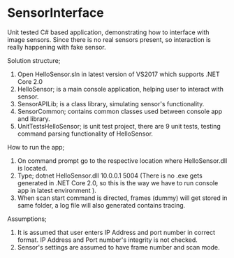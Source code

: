 # SensorInterface
Unit tested C# based application, demonstrating how to interface with image sensors. Since there is no real sensors present, so interaction is really happening with fake sensor.

Solution structure;
1. Open HelloSensor.sln in latest version of VS2017 which supports .NET Core 2.0
2. HelloSensor; is a main console application, helping user to interact with sensor.
3. SensorAPILib; is a class library, simulating sensor's functionality.
4. SensorCommon; contains common classes used between console app and library.
5. UnitTestsHelloSensor; is unit test project, there are 9 unit tests, testing command parsing functionality of HelloSensor.

How to run the app;
1. On command prompt go to the respective location where HelloSensor.dll is located.
2. Type; dotnet HelloSensor.dll 10.0.0.1 5004  (There is no .exe gets generated in .NET Core 2.0, so this is the way we have to run console app in latest environment ).
3. When scan start command is directed, frames (dummy) will get stored in same folder, a log file will also generated contains tracing.

Assumptions;
1. It is assumed that user enters IP Address and port number in correct format. IP Address and Port number's integrity is not checked.
2. Sensor's settings are assumed to have frame number and scan mode.
